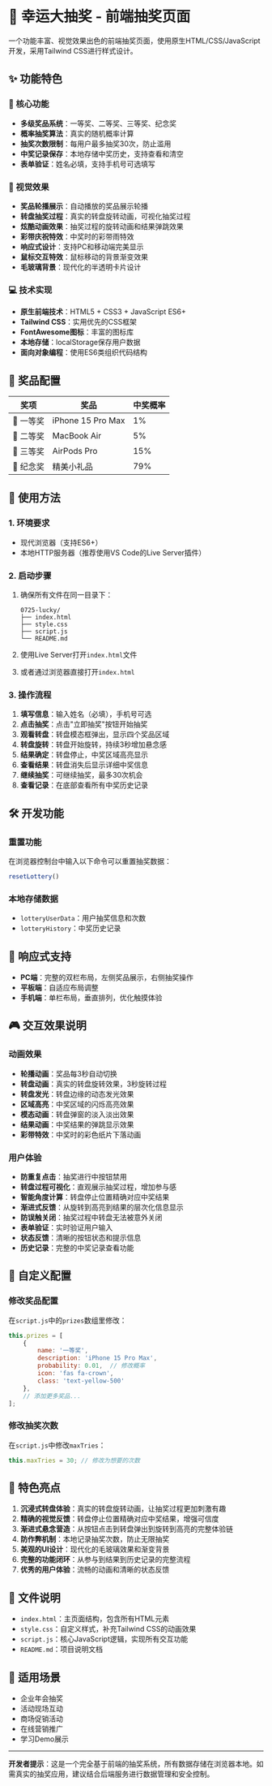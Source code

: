 # 🎉 幸运大抽奖 - 前端抽奖页面

一个功能丰富、视觉效果出色的前端抽奖页面，使用原生HTML/CSS/JavaScript开发，采用Tailwind CSS进行样式设计。

## ✨ 功能特色

### 🎁 核心功能
- **多级奖品系统**：一等奖、二等奖、三等奖、纪念奖
- **概率抽奖算法**：真实的随机概率计算
- **抽奖次数限制**：每用户最多抽奖30次，防止滥用
- **中奖记录保存**：本地存储中奖历史，支持查看和清空
- **表单验证**：姓名必填，支持手机号可选填写

### 🎨 视觉效果
- **奖品轮播展示**：自动播放的奖品展示轮播
- **转盘抽奖过程**：真实的转盘旋转动画，可视化抽奖过程
- **炫酷动画效果**：抽奖过程的旋转动画和结果弹跳效果
- **彩带庆祝特效**：中奖时的彩带雨特效
- **响应式设计**：支持PC和移动端完美显示
- **鼠标交互特效**：鼠标移动的背景渐变效果
- **毛玻璃背景**：现代化的半透明卡片设计

### 💻 技术实现
- **原生前端技术**：HTML5 + CSS3 + JavaScript ES6+
- **Tailwind CSS**：实用优先的CSS框架
- **FontAwesome图标**：丰富的图标库
- **本地存储**：localStorage保存用户数据
- **面向对象编程**：使用ES6类组织代码结构

## 🎲 奖品配置

| 奖项 | 奖品 | 中奖概率 |
|------|------|----------|
| 🥇 一等奖 | iPhone 15 Pro Max | 1% |
| 🥈 二等奖 | MacBook Air | 5% |
| 🥉 三等奖 | AirPods Pro | 15% |
| 🎁 纪念奖 | 精美小礼品 | 79% |

## 🚀 使用方法

### 1. 环境要求
- 现代浏览器（支持ES6+）
- 本地HTTP服务器（推荐使用VS Code的Live Server插件）

### 2. 启动步骤
1. 确保所有文件在同一目录下：
   ```
   0725-lucky/
   ├── index.html
   ├── style.css
   ├── script.js
   └── README.md
   ```

2. 使用Live Server打开`index.html`文件
3. 或者通过浏览器直接打开`index.html`

### 3. 操作流程
1. **填写信息**：输入姓名（必填），手机号可选
2. **点击抽奖**：点击"立即抽奖"按钮开始抽奖
3. **观看转盘**：转盘模态框弹出，显示四个奖品区域
4. **转盘旋转**：转盘开始旋转，持续3秒增加悬念感
5. **结果确定**：转盘停止，中奖区域高亮显示
6. **查看结果**：转盘消失后显示详细中奖信息
7. **继续抽奖**：可继续抽奖，最多30次机会
8. **查看记录**：在底部查看所有中奖历史记录

## 🛠️ 开发功能

### 重置功能
在浏览器控制台中输入以下命令可以重置抽奖数据：
```javascript
resetLottery()
```

### 本地存储数据
- `lotteryUserData`：用户抽奖信息和次数
- `lotteryHistory`：中奖历史记录

## 📱 响应式支持

- **PC端**：完整的双栏布局，左侧奖品展示，右侧抽奖操作
- **平板端**：自适应布局调整
- **手机端**：单栏布局，垂直排列，优化触摸体验

## 🎮 交互效果说明

### 动画效果
- **轮播动画**：奖品每3秒自动切换
- **转盘动画**：真实的转盘旋转效果，3秒旋转过程
- **转盘发光**：转盘边缘的动态发光效果
- **区域高亮**：中奖区域的闪烁高亮效果
- **模态动画**：转盘弹窗的淡入淡出效果
- **结果动画**：中奖结果的弹跳显示效果
- **彩带特效**：中奖时的彩色纸片下落动画

### 用户体验
- **防重复点击**：抽奖进行中按钮禁用
- **转盘过程可视化**：直观展示抽奖过程，增加参与感
- **智能角度计算**：转盘停止位置精确对应中奖结果
- **渐进式反馈**：从旋转到高亮到结果的层次化信息显示
- **防误触关闭**：抽奖过程中转盘无法被意外关闭
- **表单验证**：实时验证用户输入
- **状态反馈**：清晰的按钮状态和提示信息
- **历史记录**：完整的中奖记录查看功能

## 🔧 自定义配置

### 修改奖品配置
在`script.js`中的`prizes`数组里修改：
```javascript
this.prizes = [
    { 
        name: '一等奖', 
        description: 'iPhone 15 Pro Max', 
        probability: 0.01,  // 修改概率
        icon: 'fas fa-crown',
        class: 'text-yellow-500'
    },
    // 添加更多奖品...
];
```

### 修改抽奖次数
在`script.js`中修改`maxTries`：
```javascript
this.maxTries = 30; // 修改为想要的次数
```

## 🌟 特色亮点

1. **沉浸式转盘体验**：真实的转盘旋转动画，让抽奖过程更加刺激有趣
2. **精确的视觉反馈**：转盘停止位置精确对应中奖结果，增强可信度
3. **渐进式悬念营造**：从按钮点击到转盘弹出到旋转到高亮的完整体验链
4. **防作弊机制**：本地记录抽奖次数，防止无限抽奖
5. **美观的UI设计**：现代化的毛玻璃效果和渐变背景
6. **完整的功能闭环**：从参与到结果到历史记录的完整流程
7. **优秀的用户体验**：流畅的动画和清晰的状态反馈

## 📄 文件说明

- `index.html`：主页面结构，包含所有HTML元素
- `style.css`：自定义样式，补充Tailwind CSS的动画效果
- `script.js`：核心JavaScript逻辑，实现所有交互功能
- `README.md`：项目说明文档

## 🎯 适用场景

- 企业年会抽奖
- 活动现场互动
- 商场促销活动
- 在线营销推广
- 学习Demo展示

---

**开发者提示**：这是一个完全基于前端的抽奖系统，所有数据存储在浏览器本地。如需真实的抽奖应用，建议结合后端服务进行数据管理和安全控制。 